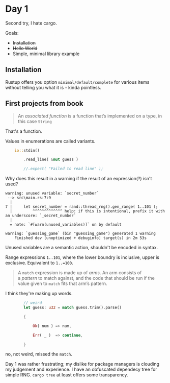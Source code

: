 # Day 1
Second try, I hate cargo.

Goals:
* ~~Installation~~
* ~~Hello World~~
* Simple, minimal library example


## Installation
Rustup offers you option `minimal/default/complete` for various items without telling you what it is - kinda pointless.

## First projects from book

>An _associated function_ is a function that’s implemented on a type, in this case `String`

That's a function.

Values in enumerations are called variants.

```rust
    io::stdin()

        .read_line( &mut guess )

        //.expect( "Failed to read line" );
```

Why does this result in a warning if the result of an expression(?) isn't used?

```
warning: unused variable: `secret_number`
 --> src\main.rs:7:9
  |
7 |     let secret_number = rand::thread_rng().gen_range( 1..101 );
  |         ^^^^^^^^^^^^^ help: if this is intentional, prefix it with an underscore: `_secret_number`
  |
  = note: `#[warn(unused_variables)]` on by default

warning: `guessing_game` (bin "guessing_game") generated 1 warning
    Finished dev [unoptimized + debuginfo] target(s) in 2m 53s

```

Unused variables are a semantic action, shouldn't be encoded in syntax.

Range expressions `1..101`, where the lower boundry is inclusive, upper is exclusive. Equivalent to `1..=100`.

>A `match` expression is made up of _arms_. An arm consists of a _pattern_ to match against, and the code that should be run if the value given to `match` fits that arm’s pattern.

I think they're making up words.

```rust
		// weird
        let guess: u32 = match guess.trim().parse()

        {

            Ok( num ) => num,

            Err( _ )  => continue,

        }
```

no, not weird, missed the `match`.

Day 1 was rather frustrating; my dislike for package managers is clouding my judgement and experience. I have an obfuscated dependecy tree for simple RNG. `cargo tree` at least offers some transparency.

